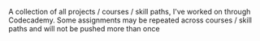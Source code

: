 A collection of all projects / courses / skill paths, I've worked on through Codecademy.
Some assignments may be repeated across courses / skill paths and will not be pushed more than once
